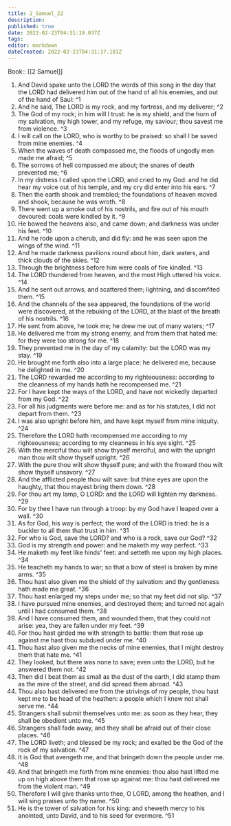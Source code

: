 ```yaml
---
title: 2_Samuel_22
description: 
published: true
date: 2022-02-23T04:31:19.037Z
tags: 
editor: markdown
dateCreated: 2022-02-23T04:31:17.181Z
---
```


 Book:: [[2 Samuel]]
 1. And David spake unto the LORD the words of this song in the day that the LORD had delivered him out of the hand of all his enemies, and out of the hand of Saul: ^1
 2. And he said, The LORD is my rock, and my fortress, and my deliverer; ^2
 3. The God of my rock; in him will I trust: he is my shield, and the horn of my salvation, my high tower, and my refuge, my saviour; thou savest me from violence. ^3
 4. I will call on the LORD, who is worthy to be praised: so shall I be saved from mine enemies. ^4
 5. When the waves of death compassed me, the floods of ungodly men made me afraid; ^5
 6. The sorrows of hell compassed me about; the snares of death prevented me; ^6
 7. In my distress I called upon the LORD, and cried to my God: and he did hear my voice out of his temple, and my cry did enter into his ears. ^7
 8. Then the earth shook and trembled; the foundations of heaven moved and shook, because he was wroth. ^8
 9. There went up a smoke out of his nostrils, and fire out of his mouth devoured: coals were kindled by it. ^9
 10. He bowed the heavens also, and came down; and darkness was under his feet. ^10
 11. And he rode upon a cherub, and did fly: and he was seen upon the wings of the wind. ^11
 12. And he made darkness pavilions round about him, dark waters, and thick clouds of the skies. ^12
 13. Through the brightness before him were coals of fire kindled. ^13
 14. The LORD thundered from heaven, and the most High uttered his voice. ^14
 15. And he sent out arrows, and scattered them; lightning, and discomfited them. ^15
 16. And the channels of the sea appeared, the foundations of the world were discovered, at the rebuking of the LORD, at the blast of the breath of his nostrils. ^16
 17. He sent from above, he took me; he drew me out of many waters; ^17
 18. He delivered me from my strong enemy, and from them that hated me: for they were too strong for me. ^18
 19. They prevented me in the day of my calamity: but the LORD was my stay. ^19
 20. He brought me forth also into a large place: he delivered me, because he delighted in me. ^20
 21. The LORD rewarded me according to my righteousness: according to the cleanness of my hands hath he recompensed me. ^21
 22. For I have kept the ways of the LORD, and have not wickedly departed from my God. ^22
 23. For all his judgments were before me: and as for his statutes, I did not depart from them. ^23
 24. I was also upright before him, and have kept myself from mine iniquity. ^24
 25. Therefore the LORD hath recompensed me according to my righteousness; according to my cleanness in his eye sight. ^25
 26. With the merciful thou wilt show thyself merciful, and with the upright man thou wilt show thyself upright. ^26
 27. With the pure thou wilt show thyself pure; and with the froward thou wilt show thyself unsavory. ^27
 28. And the afflicted people thou wilt save: but thine eyes are upon the haughty, that thou mayest bring them down. ^28
 29. For thou art my lamp, O LORD: and the LORD will lighten my darkness. ^29
 30. For by thee I have run through a troop: by my God have I leaped over a wall. ^30
 31. As for God, his way is perfect; the word of the LORD is tried: he is a buckler to all them that trust in him. ^31
 32. For who is God, save the LORD? and who is a rock, save our God? ^32
 33. God is my strength and power: and he maketh my way perfect. ^33
 34. He maketh my feet like hinds' feet: and setteth me upon my high places. ^34
 35. He teacheth my hands to war; so that a bow of steel is broken by mine arms. ^35
 36. Thou hast also given me the shield of thy salvation: and thy gentleness hath made me great. ^36
 37. Thou hast enlarged my steps under me; so that my feet did not slip. ^37
 38. I have pursued mine enemies, and destroyed them; and turned not again until I had consumed them. ^38
 39. And I have consumed them, and wounded them, that they could not arise: yea, they are fallen under my feet. ^39
 40. For thou hast girded me with strength to battle: them that rose up against me hast thou subdued under me. ^40
 41. Thou hast also given me the necks of mine enemies, that I might destroy them that hate me. ^41
 42. They looked, but there was none to save; even unto the LORD, but he answered them not. ^42
 43. Then did I beat them as small as the dust of the earth, I did stamp them as the mire of the street, and did spread them abroad. ^43
 44. Thou also hast delivered me from the strivings of my people, thou hast kept me to be head of the heathen: a people which I knew not shall serve me. ^44
 45. Strangers shall submit themselves unto me: as soon as they hear, they shall be obedient unto me. ^45
 46. Strangers shall fade away, and they shall be afraid out of their close places. ^46
 47. The LORD liveth; and blessed be my rock; and exalted be the God of the rock of my salvation. ^47
 48. It is God that avengeth me, and that bringeth down the people under me. ^48
 49. And that bringeth me forth from mine enemies: thou also hast lifted me up on high above them that rose up against me: thou hast delivered me from the violent man. ^49
 50. Therefore I will give thanks unto thee, O LORD, among the heathen, and I will sing praises unto thy name. ^50
 51. He is the tower of salvation for his king: and sheweth mercy to his anointed, unto David, and to his seed for evermore. ^51
